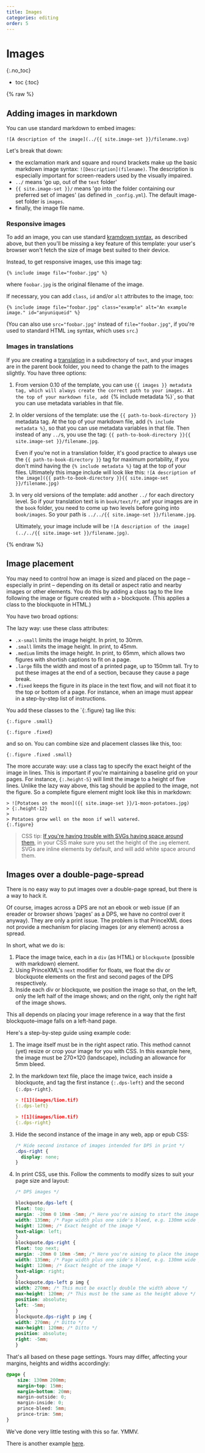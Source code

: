 ```yaml
---
title: Images
categories: editing
order: 5
---
```


# Images
{:.no_toc}

* toc
{:toc}

{% raw %}

## Adding images in markdown

You can use standard markdown to embed images:

~~~
![A description of the image](../{{ site.image-set }}/filename.svg)
~~~

Let's break that down:

* the exclamation mark and square and round brackets make up the basic markdown image syntax: `![Description](filename)`. The description is especially important for screen-readers used by the visually impaired.
* `../` means 'go up, out of the `text` folder'
* `{{ site.image-set }}/` means 'go into the folder containing our preferred set of images' (as defined in `_config.yml`). The default image-set folder is `images`.
* finally, the image file name.

### Responsive images

To add an image, you can use standard [kramdown syntax](https://kramdown.gettalong.org/quickref.html#links-and-images), as described above, but then you'll be missing a key feature of this template: your user's browser won't fetch the size of image best suited to their device.

Instead, to get responsive images, use this image tag:

``` liquid
{% include image file="foobar.jpg" %}
```

where `foobar.jpg` is the original filename of the image.

If necessary, you can add `class`, `id` and/or `alt` attributes to the image, too:

``` liquid
{% include image file="foobar.jpg" class="example" alt="An example image." id="anyuniqueid" %}
```

(You can also use `src="foobar.jpg"` instead of `file="foobar.jpg"`, if you're used to standard HTML `img` syntax, which uses `src`.)

### Images in translations

If you are creating a [translation](translations.html) in a subdirectory of `text`, and your images are in the parent book folder, you need to change the path to the images slightly. You have three options:

1. From version 0.10 of the template, you can use `{{ images }} metadata tag, which will always create the correct path to your images. At the top of your markdown file, add `{% include metadata %}`, so that you can use metadata variables in that file.
1. In older versions of the template: use the `{{ path-to-book-directory }}` metadata tag. At the top of your markdown file, add `{% include metadata %}`, so that you can use metadata variables in that file. Then instead of any `../`s, you use the tag: `{{ path-to-book-directory }}{{ site.image-set }}/filename.jpg`.

   Even if you're not in a translation folder, it's good practice to always use the `{{ path-to-book-directory }}` tag for maximum portability, if you don't mind having the `{% include metadata %}` tag at the top of your files. Ultimately this image include will look like this: `![A description of the image]({{ path-to-book-directory }}{{ site.image-set }}/filename.jpg)`

1. In very old versions of the template: add another `../` for each directory level. So if your translation text is in `book/text/fr`, anf your images are in the `book` folder, you need to come up two levels before going into `book/images`. So your path is `../../{{ site.image-set }}/filename.jpg`.
   
   Ultimately, your image include will be `![A description of the image](../../{{ site.image-set }}/filename.jpg)`.

{% endraw %}

## Image placement

You may need to control how an image is sized and placed on the page – especially in print – depending on its detail or aspect ratio and nearby images or other elements. You do this by adding a class tag to the line following the image or figure created with a `>` blockquote. (This applies a class to the blockquote in HTML.) 

You have two broad options:

The lazy way: use these class attributes:

* `.x-small` limits the image height. In print, to 30mm.
* `.small` limits the image height. In print, to 45mm.
* `.medium` limits the image height. In print, to 65mm, which allows two figures with shortish captions to fit on a page.
* `.large` fills the width and most of a printed page, up to 150mm tall. Try to put these images at the end of a section, because they cause a page break.
* `.fixed` keeps the figure in its place in the text flow, and will not float it to the top or bottom of a page. For instance, when an image must appear in a step-by-step list of instructions.

You add these classes to the `{:.figure} tag like this:

`{:.figure .small}`

`{:.figure .fixed}`

and so on. You can combine size and placement classes like this, too:

`{:.figure .fixed .small}`

The more accurate way: use a class tag to specify the exact height of the image in lines. This is important if you're maintaining a baseline grid on your pages. For instance, `{:.height-5}` will limit the image to a height of five lines. Unlike the lazy way above, this tag should be applied to the image, not the figure. So a complete figure element might look like this in markdown:

~~~
> ![Potatoes on the moon]({{ site.image-set }}/1-moon-potatoes.jpg)
> {:.height-12}
>
> Potatoes grow well on the moon if well watered.
{:.figure}
~~~

> CSS tip: [If you're having trouble with SVGs having space around them](http://stackoverflow.com/questions/24626908/how-to-get-rid-of-extra-space-below-svg-in-div-element), in your CSS make sure you set the height of the `img` element. SVGs are inline elements by default, and will add white space around them.

## Images over a double-page-spread

There is no easy way to put images over a double-page spread, but there is a way to hack it.

Of course, images across a DPS are not an ebook or web issue (if an ereader or browser shows 'pages' as a DPS, we have no control over it anyway). They are only a print issue. The problem is that PrinceXML does not provide a mechanism for placing images (or any element) across a spread. 

In short, what we do is:

1. Place the image twice, each in a `div` (as HTML) or `blockquote` (possible with markdown) element.
2. Using PrinceXML's `next` modifier for floats, we float the div or blockquote elements on the first and second pages of the DPS respectively.
3. Inside each div or blockquote, we position the image so that, on the left, only the left half of the image shows; and on the right, only the right half of the image shows.

This all depends on placing your image reference in a way that the first blockquote–image falls on a left-hand page.

Here's a step-by-step guide using example code:

1. The image itself must be in the right aspect ratio. This method cannot (yet) resize or crop your image for you with CSS. In this example here, the image must be 270×120 (landscape), including an allowance for 5mm bleed.
2. In the markdown text file, place the image twice, each inside a blockquote, and tag the first instance `{:.dps-left}` and the second `{:.dps-right}`.
   
   ``` markdown
   > ![1](images/lion.tif)
   {:.dps-left}
   
   > ![1](images/lion.tif)
   {:.dps-right}
   ```

3. Hide the second instance of the image in any web, app or epub CSS:
   
   ``` css
   /* Hide second instance of images intended for DPS in print */
   .dps-right { 
     display: none;
   }
   ```

4. In print CSS, use this. Follow the comments to modify sizes to suit your page size and layout:
   
   ``` css
   /* DPS images */
   
   blockquote.dps-left {
   float: top;
   margin: -20mm 0 10mm -5mm; /* Here you're aiming to start the image in the page bleed top left */
   width: 135mm; /* Page width plus one side's bleed, e.g. 130mm wide plus 5mm bleed */
   height: 120mm; /* Exact height of the image */
   text-align: left;
   }
   blockquote.dps-right {
   float: top next;
   margin: -20mm 0 10mm -5mm; /* Here you're aiming to place the image in the page bleed top right */
   width: 135mm; /* Page width plus one side's bleed, e.g. 130mm wide plus 5mm bleed */
   height: 120mm; /* Exact height of the image */
   text-align: right;
   }
   blockquote.dps-left p img {
   width: 270mm; /* This must be exactly double the width above */
   max-height: 120mm; /* This must be the same as the height above */
   position: absolute;
   left: -5mm;
   }
   blockquote.dps-right p img {
   width: 270mm; /* Ditto */
   max-height: 120mm; /* Ditto */
   position: absolute;
   right: -5mm;
   }
   ```

That's all based on these page settings. Yours may differ, affecting your margins, heights and widths accordingly:

``` css
@page {
    size: 130mm 200mm;
    margin-top: 15mm;
    margin-bottom: 20mm;
    margin-outside: 0;
    margin-inside: 0;
    prince-bleed: 5mm;
    prince-trim: 5mm;
}
```

We've done very little testing with this so far. YMMV.

There is another example [here](https://github.com/electricbookworks/electric-book/issues/164).

